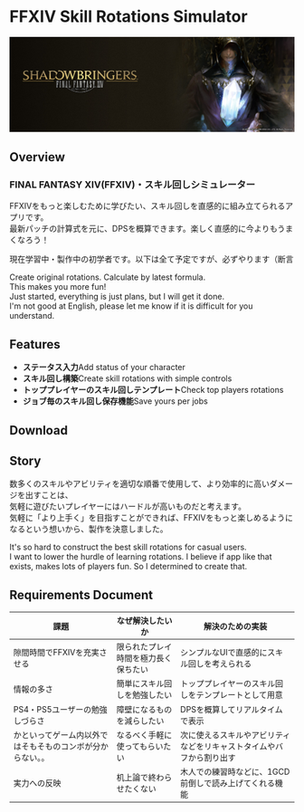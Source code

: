 # FFXIV Skill Rotations Simulator

![shadowbringers_6.jpeg](shadowbringers_6.jpeg)

## Overview
### FINAL FANTASY XIV(FFXIV)・スキル回しシミュレーター
FFXIVをもっと楽しむために学びたい、スキル回しを直感的に組み立てられるアプリです。<br>最新パッチの計算式を元に、DPSを概算できます。楽しく直感的に今よりもうまくなろう！

現在学習中・製作中の初学者です。以下は全て予定ですが、必ずやります（断言

Create original rotations.  Calculate by latest formula.  <br>This makes you more fun!<br>Just started, everything is just plans, but I will get it done.<br>I'm not good at English, please let me know if it is difficult for you understand.

## Features
- **ステータス入力**Add status of your character
- **スキル回し構築**Create skill rotations with simple controls
- **トッププレイヤーのスキル回しテンプレート**Check top players rotations
- **ジョブ毎のスキル回し保存機能**Save yours per jobs

## Download

## Story
数多くのスキルやアビリティを適切な順番で使用して、より効率的に高いダメージを出すことは、<br>気軽に遊びたいプレイヤーにはハードルが高いものだと考えます。<br>気軽に「より上手く」を目指すことができれば、FFXIVをもっと楽しめるようになるという想いから、製作を決意しました。

It's so hard to construct the best skill rotations for casual users.<br>I want to lower the hurdle of learning rotations. I believe if app like that exists, makes lots of players fun. So I determined to create that.

## Requirements Document

課題|なぜ解決したいか|解決のための実装
---|---|---
隙間時間でFFXIVを充実させる|限られたプレイ時間を極力長く保ちたい|シンプルなUIで直感的にスキル回しを考えられる
情報の多さ|簡単にスキル回しを勉強したい|トッププレイヤーのスキル回しをテンプレートとして用意
PS4・PS5ユーザーの勉強しづらさ|障壁になるものを減らしたい|DPSを概算してリアルタイムで表示
かといってゲーム内以外ではそもそものコンボが分からない。。|なるべく手軽に使ってもらいたい|次に使えるスキルやアビリティなどをリキャストタイムやバフから割り出す
実力への反映|机上論で終わらせたくない|木人での練習時などに、1GCD前倒しで読み上げてくれる機能

